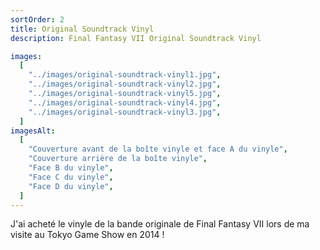 ```yaml
---
sortOrder: 2
title: Original Soundtrack Vinyl
description: Final Fantasy VII Original Soundtrack Vinyl

images:
  [
    "../images/original-soundtrack-vinyl1.jpg",
    "../images/original-soundtrack-vinyl2.jpg",
    "../images/original-soundtrack-vinyl5.jpg",
    "../images/original-soundtrack-vinyl4.jpg",
    "../images/original-soundtrack-vinyl3.jpg",
  ]
imagesAlt:
  [
    "Couverture avant de la boîte vinyle et face A du vinyle",
    "Couverture arrière de la boîte vinyle",
    "Face B du vinyle",
    "Face C du vinyle",
    "Face D du vinyle",
  ]
---
```


J'ai acheté le vinyle de la bande originale de Final Fantasy VII lors de ma visite au Tokyo Game Show en 2014 !

